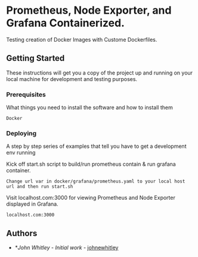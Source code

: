 # Prometheus, Node Exporter, and Grafana Containerized.

Testing creation of Docker Images with Custome Dockerfiles.

## Getting Started

These instructions will get you a copy of the project up and running on your local machine for development and testing purposes.

### Prerequisites

What things you need to install the software and how to install them

```
Docker
```

### Deploying

A step by step series of examples that tell you have to get a development env running

Kick off start.sh script to build/run prometheus contain & run grafana container.

```
Change url var in docker/grafana/prometheus.yaml to your local host url and then run start.sh

```

Visit localhost.com:3000 for viewing Prometheus and Node Exporter displayed in Grafana.
```
localhost.com:3000
```

## Authors

* **John Whitley* - *Initial work* - [johnewhitley](https://github.com/johnewhitley)

